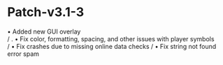 # Patch-v3.1-3
• Added new GUI overlay       
/                                                                                                                                                     .
• Fix color, formatting, spacing, and other issues with player symbols                                                                           
/
• Fix crashes due to missing online data checks
/
• Fix string not found error spam
